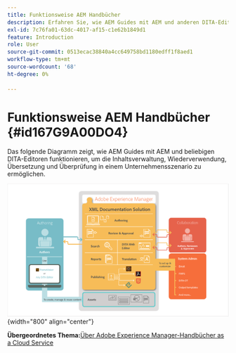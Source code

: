 ```yaml
---
title: Funktionsweise AEM Handbücher
description: Erfahren Sie, wie AEM Guides mit AEM und anderen DITA-Editoren zusammenarbeiten, um Content Management, Wiederverwendung, Übersetzung und Überprüfung in einem Unternehmensszenario zu ermöglichen.
exl-id: 7c76fa01-63dc-4017-af15-c1e62b1849d1
feature: Introduction
role: User
source-git-commit: 0513ecac38840a4cc649758bd1180edff1f8aed1
workflow-type: tm+mt
source-wordcount: '68'
ht-degree: 0%

---
```


# Funktionsweise AEM Handbücher {#id167G9A00DO4}

Das folgende Diagramm zeigt, wie AEM Guides mit AEM und beliebigen DITA-Editoren funktionieren, um die Inhaltsverwaltung, Wiederverwendung, Übersetzung und Überprüfung in einem Unternehmensszenario zu ermöglichen.

![](images/xml-add-on-how-it-works.png){width="800" align="center"}


**Übergeordnetes Thema:**[&#x200B;Über Adobe Experience Manager-Handbücher as a Cloud Service](intro.md)
